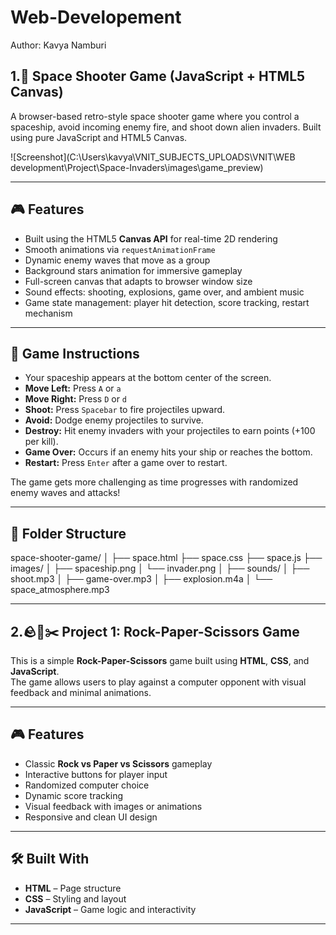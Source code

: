 # Web-Developement

Author: Kavya Namburi

## 1.🚀 Space Shooter Game (JavaScript + HTML5 Canvas)

A browser-based retro-style space shooter game where you control a spaceship, avoid incoming enemy fire, and shoot down alien invaders. Built using pure JavaScript and HTML5 Canvas.

![Screenshot](C:\Users\kavya\VNIT_SUBJECTS_UPLOADS\VNIT\WEB development\Project\Space-Invaders\images\game_preview) <!-- Optional if you add a screenshot -->

---

## 🎮 Features

- Built using the HTML5 **Canvas API** for real-time 2D rendering
- Smooth animations via `requestAnimationFrame`
- Dynamic enemy waves that move as a group
- Background stars animation for immersive gameplay
- Full-screen canvas that adapts to browser window size
- Sound effects: shooting, explosions, game over, and ambient music
- Game state management: player hit detection, score tracking, restart mechanism


---

## 🎯 Game Instructions

- Your spaceship appears at the bottom center of the screen.
- **Move Left:** Press `A` or `a`
- **Move Right:** Press `D` or `d`
- **Shoot:** Press `Spacebar` to fire projectiles upward.
- **Avoid:** Dodge enemy projectiles to survive.
- **Destroy:** Hit enemy invaders with your projectiles to earn points (+100 per kill).
- **Game Over:** Occurs if an enemy hits your ship or reaches the bottom.
- **Restart:** Press `Enter` after a game over to restart.

The game gets more challenging as time progresses with randomized enemy waves and attacks!

---

## 📁 Folder Structure
space-shooter-game/
│
├── space.html
├── space.css
├── space.js
├── images/
│ ├── spaceship.png
│ └── invader.png
│
├── sounds/
│ ├── shoot.mp3
│ ├── game-over.mp3
│ ├── explosion.m4a
│ └── space_atmosphere.mp3



---

## 2.🪨📄✂️ Project 1: Rock-Paper-Scissors Game

This is a simple **Rock-Paper-Scissors** game built using **HTML**, **CSS**, and **JavaScript**.  
The game allows users to play against a computer opponent with visual feedback and minimal animations.

---

## 🎮 Features

- Classic **Rock vs Paper vs Scissors** gameplay
- Interactive buttons for player input
- Randomized computer choice
- Dynamic score tracking
- Visual feedback with images or animations
- Responsive and clean UI design

---

## 🛠️ Built With

- **HTML** – Page structure  
- **CSS** – Styling and layout  
- **JavaScript** – Game logic and interactivity  

---


